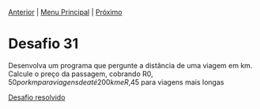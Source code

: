 [Anterior](Desafio030.md) | [Menu Principal](/README.md/) | [Próximo](Desafio032.md)  

# Desafio 31  

Desenvolva um programa que pergunte a distância de uma viagem em km. Calcule o preço da passagem, cobrando R$0,50 por km para viagens de até 200km e R$,45 para viagens mais longas

[Desafio resolvido](/Desafios/desafio031.py/)
